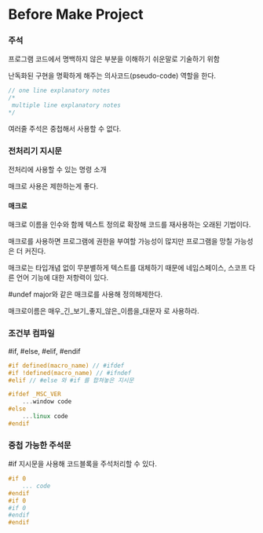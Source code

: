 <h1>Before Make Project</h1>
<h3>주석</h3>
프로그램 코드에서 명백하지 않은 부분을 이해하기 쉬운말로 기술하기 위함

난독화된 구현을 명확하게 해주는 의사코드(pseudo-code) 역할을 한다.

```cpp
// one line explanatory notes
/*
 multiple line explanatory notes
*/
```

여러줄 주석은 중첩해서 사용할 수 없다.

<h3>전처리기 지시문</h3>
전처리에 사용할 수 있는 명령 소개

매크로 사용은 제한하는게 좋다.

<h4>매크로</h4>
매크로 이름을 인수와 함께 텍스트 정의로 확장해 코드를 재사용하는 오래된 기법이다.

매크로를 사용하면 프로그램에 권한을 부여할 가능성이 많지만 프로그램을 망칠 가능성은 더 커진다.

매크로는 타입개념 없이 무분별하게 텍스트를 대체하기 때문에 네임스페이스, 스코프 다른 언어 기능에 대한 저항력이 있다.

#undef major와 같은 매크로를 사용해 정의해제한다.

매크로이름은 매우_긴_보기_좋지_않은_이름을_대문자 로 사용하라.

<h3>조건부 컴파일</h3>
#if, #else, #elif, #endif

```cpp
#if defined(macro_name) // #ifdef
#if !defined(macro_name) // #ifndef
#elif // #else 와 #if 를 합쳐놓은 지시문
```

```cpp
#ifdef _MSC_VER
    ...window code
#else
    ...linux code
#endif
```

<h3>중첩 가능한 주석문</h3>
#if 지시문을 사용해 코드블록을 주석처리할 수 있다.

```cpp
#if 0
    ... code
#endif
#if 0
#if 0
#endif
#endif
```
